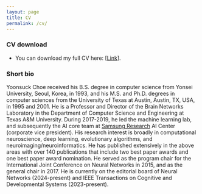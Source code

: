 ```yaml
---
layout: page
title: CV
permalink: /cv/
---
```


### CV download

* You can download my full CV here: [[Link](/docs/vita.pdf)].

### Short bio

Yoonsuck Choe received his B.S. degree in computer science from Yonsei University, Seoul, Korea, in 1993, and his M.S. and Ph.D. degrees in computer sciences from the University of Texas at Austin, Austin, TX, USA, in 1995 and 2001.  He is a Professor and Director of the Brain Networks Laboratory in the Department of Computer Science and Engineering at Texas A&M University. During 2017-2019, he led the machine learning lab, and subsequently the AI core team at [Samsung Research](https://research.samsung.com) AI Center (corporate vice president). His research interest is broadly in computational neuroscience, deep learning, evolutionary algorithms, and neuroimaging/neuroinformatics. He has published extensively in the above areas with over 140 publications that include two best paper awards and one best paper award nomination. He served as the program chair for the International Joint Conference on Neural Networks in 2015, and as the general chair in 2017. He is currently on the editorial board of Neural Networks (2024-present) and IEEE Transactions on Cognitive and Developmental Systems (2023-present).


